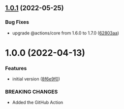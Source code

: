 ## [1.0.1](https://github.com/HormCodes/do-not-deploy-on-friday/compare/v1.0.0...v1.0.1) (2022-05-25)


### Bug Fixes

* upgrade @actions/core from 1.6.0 to 1.7.0 ([62803aa](https://github.com/HormCodes/do-not-deploy-on-friday/commit/62803aa26885c38486215cdc22fbb008cc149c2e))

# 1.0.0 (2022-04-13)


### Features

* initial version ([8f6e9f0](https://github.com/HormCodes/do-not-deploy-on-friday/commit/8f6e9f07287fbe7753283b6a9c3fff984ba8e21c))


### BREAKING CHANGES

* Added the GitHub Action
